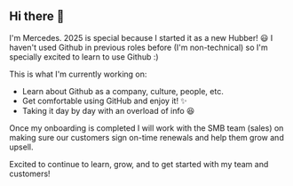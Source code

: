 ## Hi there 👋

I'm Mercedes. 2025 is special because I started it as a new Hubber! 😃
I haven't used Github in previous roles before (I'm non-technical) so I'm specially excited to learn to use Github :) 

This is what I'm currently working on: 
- Learn about Github as a company, culture, people, etc.
- Get comfortable using GitHub and enjoy it! ✨
- Taking it day by day with an overload of info 😆

Once my onboarding is completed I will work with the SMB team (sales) on making sure our customers sign on-time renewals and help them grow and upsell. 

Excited to continue to learn, grow, and to get started with my team and customers! 
